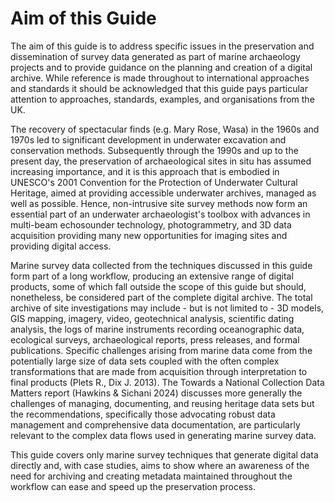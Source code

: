 # Aim of this Guide

The aim of this guide is to address specific issues in the preservation and dissemination of survey data generated as part of marine archaeology projects and to provide guidance on the planning and creation of a digital archive. While reference is made throughout to international approaches and standards it should be acknowledged that this guide pays particular attention to approaches, standards, examples, and organisations from the UK.

The recovery of spectacular finds (e.g. Mary Rose, Wasa) in the 1960s and 1970s led to significant development in underwater excavation and conservation methods. Subsequently through the 1990s and up to the present day, the preservation of archaeological sites in situ has assumed increasing importance, and it is this approach that is embodied in UNESCO's 2001 Convention for the Protection of Underwater Cultural Heritage, aimed at providing accessible underwater archives, managed as well as possible. Hence, non-intrusive site survey methods now form an essential part of an underwater archaeologist's toolbox with advances in multi-beam echosounder technology, photogrammetry, and 3D data acquisition providing many new opportunities for imaging sites and providing digital access.

Marine survey data collected from the techniques discussed in this guide form part of a long workflow, producing an extensive range of digital products, some of which fall outside the scope of this guide but should, nonetheless, be considered part of the complete digital archive. The total archive of site investigations may include - but is not limited to - 3D models, GIS mapping, imagery, video, geotechnical analysis, scientific dating analysis, the logs of marine instruments recording oceanographic data, ecological surveys, archaeological reports, press releases, and formal publications. Specific challenges arising from marine data come from the potentially large size of data sets coupled with the often complex transformations that are made from acquisition through interpretation to final products (Plets R., Dix J. 2013). The Towards a National Collection Data Matters report (Hawkins & Sichani 2024) discusses more generally the challenges of managing, documenting, and reusing heritage data sets but the recommendations, specifically those advocating robust data management and comprehensive data documentation, are particularly relevant to the complex data flows used in generating marine survey data.

This guide covers only marine survey techniques that generate digital data directly and, with case studies, aims to show where an awareness of the need for archiving and creating metadata maintained throughout the workflow can ease and speed up the preservation process.